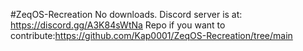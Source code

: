 #ZeqOS-Recreation
No downloads.
Discord server is at: https://discord.gg/A3K84sWtNa
Repo if you want to contribute:https://github.com/Kap0001/ZeqOS-Recreation/tree/main
